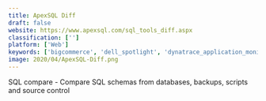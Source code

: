 ```yaml
---
title: ApexSQL Diff
draft: false 
website: https://www.apexsql.com/sql_tools_diff.aspx
classification: ['']
platform: ['Web']
keywords: ['bigcommerce', 'dell_spotlight', 'dynatrace_application_monitoring', 'mssqlmerge', 'open_dbdiff', 'pagerduty', 'pulseway', 'replicator', 'sql_delta', 'sql_diagnostic_manager', 'sql_examiner', 'sql_sentry', 'sql_server_bi_manager', 'site24x7', 'sonian', 'victorops', 'a7_sqltools']
image: 2020/04/ApexSQL-Diff.png
---
```

SQL compare - Compare SQL schemas from databases, backups, scripts and source control